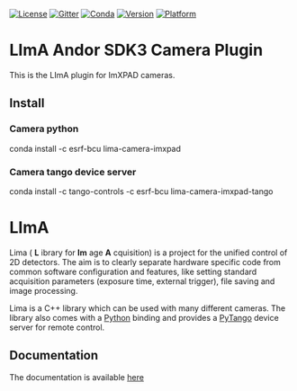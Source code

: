[![License](https://img.shields.io/github/license/esrf-bliss/lima.svg?style=flat)](https://opensource.org/licenses/GPL-3.0)
[![Gitter](https://img.shields.io/gitter/room/esrf-bliss/lima.svg?style=flat)](https://gitter.im/esrf-bliss/LImA)
[![Conda](https://img.shields.io/conda/dn/esrf-bcu/lima-camera-imxpad.svg?style=flat)](https://anaconda.org/esrf-bcu)
[![Version](https://img.shields.io/conda/vn/esrf-bcu/lima-camera-imxpad.svg?style=flat)](https://anaconda.org/esrf-bcu)
[![Platform](https://img.shields.io/conda/pn/esrf-bcu/lima-camera-imxpad.svg?style=flat)](https://anaconda.org/esrf-bcu)

# LImA Andor SDK3 Camera Plugin

This is the LImA plugin for ImXPAD cameras.

## Install

### Camera python

conda install -c esrf-bcu lima-camera-imxpad

### Camera tango device server

conda install -c tango-controls -c esrf-bcu lima-camera-imxpad-tango

# LImA

Lima ( **L** ibrary for **Im** age **A** cquisition) is a project for the unified control of 2D detectors. The aim is to clearly separate hardware specific code from common software configuration and features, like setting standard acquisition parameters (exposure time, external trigger), file saving and image processing.

Lima is a C++ library which can be used with many different cameras. The library also comes with a [Python](http://python.org) binding and provides a [PyTango](http://pytango.readthedocs.io/en/stable/) device server for remote control.

## Documentation

The documentation is available [here](https://lima.blissgarden.org)


